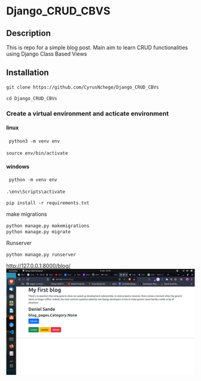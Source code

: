 # Django_CRUD_CBVS

## Description
This is repo for a simple blog post.
Main aim to learn CRUD functionalities using Django Class Based Views

## Installation
```
git clone https://github.com/CyrusNchege/Django_CRUD_CBVs
```

```
cd Django_CRUD_CBVs
```

### Create a virtual environment  and acticate environment

#### linux
```
 python3 -m venv env

source env/bin/activate
```
#### windows
```
 python -m venv env

.\env\Scripts\activate

```

```
pip install -r requirements.txt
```
make migrations
```
python manage.py makemigrations
python manage.py migrate
```
 Runserver
```
python manage.py runserver
```
http://127.0.0.1:8000/blog/
![HOMEPAGE Image](./static/images/list.png)
